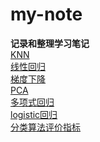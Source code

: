 # my-note
**记录和整理学习笔记**        
[KNN](https://github.com/lemonlife2333/my-note/blob/master/%E6%89%8B%E5%86%99%E4%BB%A3%E7%A0%81%E4%B8%8Esklearn%E6%AF%94%E5%AF%B9%E5%AD%A6%E4%B9%A0%20day1.ipynb)      
[线性回归](https://github.com/lemonlife2333/my-note/blob/master/%E6%89%8B%E5%86%99%E4%BB%A3%E7%A0%81%E4%B8%8Esklearn%E5%AF%B9%E6%AF%94%E5%AD%A6%E4%B9%A0%20day2%20(1).ipynb)     
[梯度下降](https://github.com/lemonlife2333/my-note/blob/master/%E6%89%8B%E5%86%99%E7%AE%97%E6%B3%95%E5%AF%B9%E6%AF%94%E5%AD%A6%E4%B9%A0sklearn%20day3.ipynb)     
[PCA](https://github.com/lemonlife2333/my-note/blob/master/%E6%89%8B%E5%86%99%E4%BB%A3%E7%A0%81%E5%AF%B9%E6%AF%94%E5%AD%A6%E4%B9%A0sklearn%20day4.ipynb)      
[多项式回归](https://github.com/lemonlife2333/my-note/blob/master/%E6%89%8B%E5%86%99%E4%BB%A3%E7%A0%81%E5%AF%B9%E6%AF%94%E5%AD%A6%E4%B9%A0sklearn%20day5.ipynb)    
[logistic回归](https://github.com/lemonlife2333/my-note/blob/master/%E6%89%8B%E5%86%99%E4%BB%A3%E7%A0%81%E5%AF%B9%E6%AF%94%E5%AD%A6%E4%B9%A0sklearn%20day6%20(2).ipynb)   
[分类算法评价指标](https://github.com/lemonlife2333/my-note/blob/master/%E6%89%8B%E5%86%99%E4%BB%A3%E7%A0%81%E5%AF%B9%E6%AF%94%E5%AD%A6%E4%B9%A0sklearn%20day7.ipynb)
